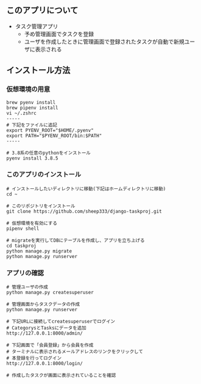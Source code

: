 ## このアプリについて
- タスク管理アプリ
  - 予め管理画面でタスクを登録
  - ユーザを作成したときに管理画面で登録されたタスクが自動で新規ユーザに表示される

## インストール方法

### 仮想環境の用意
```
brew pyenv install
brew pipenv install
vi ~/.zshrc
-----
# 下記をファイルに追記
export PYENV_ROOT="$HOME/.pyenv"
export PATH="$PYENV_ROOT/bin:$PATH"
-----

# 3.8系の任意のpythonをインストール
pyenv install 3.8.5
```

### このアプリのインストール

```
# インストールしたいディレクトリに移動(下記はホームディレクトリに移動)
cd ~

# このリポジトリをインストール
git clone https://github.com/sheep333/django-taskproj.git

# 仮想環境を有効にする
pipenv shell

# migrateを実行してDBにテーブルを作成し、アプリを立ち上げる
cd taskproj
python manage.py migrate
python manage.py runserver
```

### アプリの確認

```
# 管理ユーザの作成
python manage.py createsuperuser

# 管理画面からタスクデータの作成
python manage.py runserver

# 下記URLに接続してcreatesuperuserでログイン
# CategorysとTasksにデータを追加
http://127.0.0.1:8000/admin/

# 下記画面で「会員登録」から会員を作成
# ターミナルに表示されるメールアドレスのリンクをクリックして
# 本登録を行ってログイン
http://127.0.0.1:8000/login/

# 作成したタスクが画面に表示されていることを確認
```
